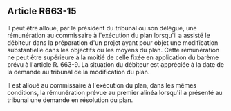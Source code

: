Article R663-15
----
Il peut être alloué, par le président du tribunal ou son délégué, une
rémunération au commissaire à l'exécution du plan lorsqu'il a assisté le
débiteur dans la préparation d'un projet ayant pour objet une modification
substantielle dans les objectifs ou les moyens du plan. Cette rémunération ne
peut être supérieure à la moitié de celle fixée en application du barème prévu à
l'article R. 663-9. La situation du débiteur est appréciée à la date de la
demande au tribunal de la modification du plan.

Il est alloué au commissaire à l'exécution du plan, dans les mêmes conditions,
la rémunération prévue au premier alinéa lorsqu'il a présenté au tribunal une
demande en résolution du plan.
